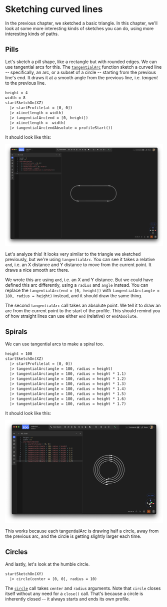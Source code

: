# Sketching curved lines

<!-- toc -->

In the previous chapter, we sketched a basic triangle. In this chapter, we'll look at some more interesting kinds of sketches you can do, using more interesting kinds of paths.

## Pills

Let's sketch a pill shape, like a rectangle but with rounded edges. We can use tangential arcs for this. The [`tangentialArc`] function sketch a curved line -- specifically, an arc, or a subset of a circle -- starting from the previous line's end. It draws it at a smooth angle from the previous line, i.e. _tangent_ to the previous line.


```kcl
height = 4
width = 8
startSketchOn(XZ)
  |> startProfile(at = [0, 0])
  |> xLine(length = width)
  |> tangentialArc(end = [0, height])
  |> xLine(length = -width)
  |> tangentialArc(endAbsolute = profileStart())
```

It should look like this:

![A pill-shape made from xLines and tangentialArcs](images/static/pill_sketch.png)

Let's analyze this! It looks very similar to the triangle we sketched previously, but we're using `tangentialArc`. You can see it takes a relative `end`, i.e. an X distance and Y distance to move from the current point. It draws a nice smooth arc there.

We wrote this arc using `end`, i.e. an X and Y distance. But we could have defined this arc differently, using a `radius` and `angle` instead. You can replace the `tangentialArc(end = [0, height])` with `tangentialArc(angle = 180, radius = height)` instead, and it should draw the same thing. 

The second `tangentialArc` call takes an absolute point. We tell it to draw an arc from the current point to the start of the profile. This should remind you of how straight lines can use either `end` (relative) or `endAbsolute`.

## Spirals

We can use tangential arcs to make a spiral too.


```kcl
height = 100
startSketchOn(XZ)
  |> startProfile(at = [0, 0])
  |> tangentialArc(angle = 180, radius = height)
  |> tangentialArc(angle = 180, radius = height * 1.1)
  |> tangentialArc(angle = 180, radius = height * 1.2)
  |> tangentialArc(angle = 180, radius = height * 1.3)
  |> tangentialArc(angle = 180, radius = height * 1.4)
  |> tangentialArc(angle = 180, radius = height * 1.5)
  |> tangentialArc(angle = 180, radius = height * 1.6)
  |> tangentialArc(angle = 180, radius = height * 1.7)
```

It should look like this:

![A spiral made from many tangential arcs](images/static/spiral.png)

This works because each tangentialArc is drawing half a circle, away from the previous arc, and the circle is getting slightly larger each time.

## Circles

And lastly, let's look at the humble circle.

```kcl=basic_circle
startSketchOn(XY)
  |> circle(center = [0, 0], radius = 10)
```

<!-- KCL: name=basic_circle,skip3d=true,alt=A simple circle-->

The [`circle`] call takes `center` and `radius` arguments. Note that `circle` closes itself without any need for a `close()` call. That's because a circle is inherently closed -- it always starts and ends its own profile.

[`tangentialArc`]: <https://zoo.dev/docs/kcl/tangentialArc>
[`circle`]: <https://zoo.dev/docs/kcl-std/functions/std-sketch-circle>
